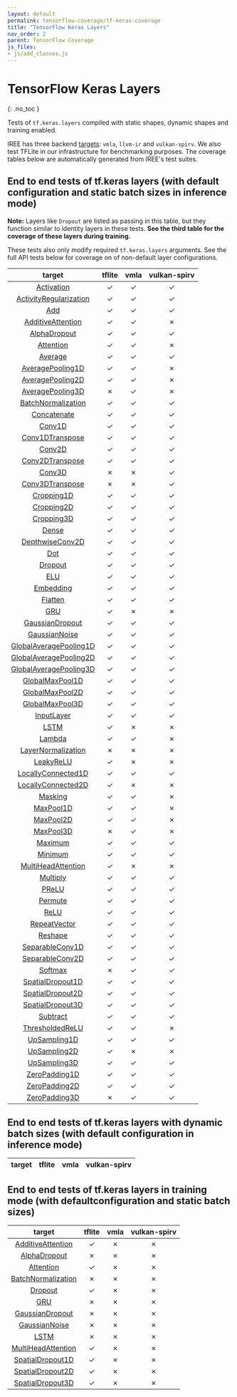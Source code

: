 ```yaml
---
layout: default
permalink: tensorflow-coverage/tf-keras-coverage
title: "TensorFlow Keras Layers"
nav_order: 2
parent: TensorFlow Coverage
js_files: 
- js/add_classes.js
---
```


# TensorFlow Keras Layers
{: .no_toc }

Tests of `tf.keras.layers` compiled with static shapes, dynamic shapes and training enabled.

IREE has three backend
[targets](https://github.com/google/iree/tree/main/iree/compiler/Dialect/HAL/Target):
`vmla`, `llvm-ir` and `vulkan-spirv`. We also test TFLite in our infrastructure
for benchmarking purposes. The coverage tables below are automatically generated
from IREE's test suites.

## End to end tests of tf.keras layers (with default configuration and static batch sizes in inference mode)

**Note:** Layers like `Dropout` are listed as passing in this table,
but they function similar to identity layers in these tests. **See 
the third table for the coverage of these layers during training.**

These tests also only modify required `tf.keras.layers` arguments.
See the full API tests below for coverage on of non-default
layer configurations.

target | tflite | vmla | vulkan-spirv
:-: | :-: | :-: | :-:
[Activation](https://github.com/google/iree/tree/main/integrations/tensorflow/e2e/keras/layers/layers_test.py) | <span class="success-table-element">✓</span> | <span class="success-table-element">✓</span> | <span class="success-table-element">✓</span>
[ActivityRegularization](https://github.com/google/iree/tree/main/integrations/tensorflow/e2e/keras/layers/layers_test.py) | <span class="success-table-element">✓</span> | <span class="success-table-element">✓</span> | <span class="success-table-element">✓</span>
[Add](https://github.com/google/iree/tree/main/integrations/tensorflow/e2e/keras/layers/layers_test.py) | <span class="success-table-element">✓</span> | <span class="success-table-element">✓</span> | <span class="success-table-element">✓</span>
[AdditiveAttention](https://github.com/google/iree/tree/main/integrations/tensorflow/e2e/keras/layers/layers_test.py) | <span class="success-table-element">✓</span> | <span class="success-table-element">✓</span> | <span class="failure-table-element">✗</span>
[AlphaDropout](https://github.com/google/iree/tree/main/integrations/tensorflow/e2e/keras/layers/layers_test.py) | <span class="success-table-element">✓</span> | <span class="success-table-element">✓</span> | <span class="success-table-element">✓</span>
[Attention](https://github.com/google/iree/tree/main/integrations/tensorflow/e2e/keras/layers/layers_test.py) | <span class="success-table-element">✓</span> | <span class="success-table-element">✓</span> | <span class="failure-table-element">✗</span>
[Average](https://github.com/google/iree/tree/main/integrations/tensorflow/e2e/keras/layers/layers_test.py) | <span class="success-table-element">✓</span> | <span class="success-table-element">✓</span> | <span class="success-table-element">✓</span>
[AveragePooling1D](https://github.com/google/iree/tree/main/integrations/tensorflow/e2e/keras/layers/layers_test.py) | <span class="success-table-element">✓</span> | <span class="success-table-element">✓</span> | <span class="failure-table-element">✗</span>
[AveragePooling2D](https://github.com/google/iree/tree/main/integrations/tensorflow/e2e/keras/layers/layers_test.py) | <span class="success-table-element">✓</span> | <span class="success-table-element">✓</span> | <span class="failure-table-element">✗</span>
[AveragePooling3D](https://github.com/google/iree/tree/main/integrations/tensorflow/e2e/keras/layers/layers_test.py) | <span class="failure-table-element">✗</span> | <span class="success-table-element">✓</span> | <span class="failure-table-element">✗</span>
[BatchNormalization](https://github.com/google/iree/tree/main/integrations/tensorflow/e2e/keras/layers/layers_test.py) | <span class="success-table-element">✓</span> | <span class="success-table-element">✓</span> | <span class="success-table-element">✓</span>
[Concatenate](https://github.com/google/iree/tree/main/integrations/tensorflow/e2e/keras/layers/layers_test.py) | <span class="success-table-element">✓</span> | <span class="success-table-element">✓</span> | <span class="success-table-element">✓</span>
[Conv1D](https://github.com/google/iree/tree/main/integrations/tensorflow/e2e/keras/layers/layers_test.py) | <span class="success-table-element">✓</span> | <span class="success-table-element">✓</span> | <span class="success-table-element">✓</span>
[Conv1DTranspose](https://github.com/google/iree/tree/main/integrations/tensorflow/e2e/keras/layers/layers_test.py) | <span class="success-table-element">✓</span> | <span class="success-table-element">✓</span> | <span class="success-table-element">✓</span>
[Conv2D](https://github.com/google/iree/tree/main/integrations/tensorflow/e2e/keras/layers/layers_test.py) | <span class="success-table-element">✓</span> | <span class="success-table-element">✓</span> | <span class="success-table-element">✓</span>
[Conv2DTranspose](https://github.com/google/iree/tree/main/integrations/tensorflow/e2e/keras/layers/layers_test.py) | <span class="success-table-element">✓</span> | <span class="success-table-element">✓</span> | <span class="success-table-element">✓</span>
[Conv3D](https://github.com/google/iree/tree/main/integrations/tensorflow/e2e/keras/layers/layers_test.py) | <span class="failure-table-element">✗</span> | <span class="failure-table-element">✗</span> | <span class="success-table-element">✓</span>
[Conv3DTranspose](https://github.com/google/iree/tree/main/integrations/tensorflow/e2e/keras/layers/layers_test.py) | <span class="failure-table-element">✗</span> | <span class="failure-table-element">✗</span> | <span class="success-table-element">✓</span>
[Cropping1D](https://github.com/google/iree/tree/main/integrations/tensorflow/e2e/keras/layers/layers_test.py) | <span class="success-table-element">✓</span> | <span class="success-table-element">✓</span> | <span class="success-table-element">✓</span>
[Cropping2D](https://github.com/google/iree/tree/main/integrations/tensorflow/e2e/keras/layers/layers_test.py) | <span class="success-table-element">✓</span> | <span class="success-table-element">✓</span> | <span class="success-table-element">✓</span>
[Cropping3D](https://github.com/google/iree/tree/main/integrations/tensorflow/e2e/keras/layers/layers_test.py) | <span class="success-table-element">✓</span> | <span class="success-table-element">✓</span> | <span class="success-table-element">✓</span>
[Dense](https://github.com/google/iree/tree/main/integrations/tensorflow/e2e/keras/layers/layers_test.py) | <span class="success-table-element">✓</span> | <span class="success-table-element">✓</span> | <span class="success-table-element">✓</span>
[DepthwiseConv2D](https://github.com/google/iree/tree/main/integrations/tensorflow/e2e/keras/layers/layers_test.py) | <span class="success-table-element">✓</span> | <span class="success-table-element">✓</span> | <span class="success-table-element">✓</span>
[Dot](https://github.com/google/iree/tree/main/integrations/tensorflow/e2e/keras/layers/layers_test.py) | <span class="success-table-element">✓</span> | <span class="success-table-element">✓</span> | <span class="success-table-element">✓</span>
[Dropout](https://github.com/google/iree/tree/main/integrations/tensorflow/e2e/keras/layers/layers_test.py) | <span class="success-table-element">✓</span> | <span class="success-table-element">✓</span> | <span class="success-table-element">✓</span>
[ELU](https://github.com/google/iree/tree/main/integrations/tensorflow/e2e/keras/layers/layers_test.py) | <span class="success-table-element">✓</span> | <span class="success-table-element">✓</span> | <span class="success-table-element">✓</span>
[Embedding](https://github.com/google/iree/tree/main/integrations/tensorflow/e2e/keras/layers/layers_test.py) | <span class="success-table-element">✓</span> | <span class="success-table-element">✓</span> | <span class="success-table-element">✓</span>
[Flatten](https://github.com/google/iree/tree/main/integrations/tensorflow/e2e/keras/layers/layers_test.py) | <span class="success-table-element">✓</span> | <span class="success-table-element">✓</span> | <span class="success-table-element">✓</span>
[GRU](https://github.com/google/iree/tree/main/integrations/tensorflow/e2e/keras/layers/layers_test.py) | <span class="success-table-element">✓</span> | <span class="failure-table-element">✗</span> | <span class="failure-table-element">✗</span>
[GaussianDropout](https://github.com/google/iree/tree/main/integrations/tensorflow/e2e/keras/layers/layers_test.py) | <span class="success-table-element">✓</span> | <span class="success-table-element">✓</span> | <span class="success-table-element">✓</span>
[GaussianNoise](https://github.com/google/iree/tree/main/integrations/tensorflow/e2e/keras/layers/layers_test.py) | <span class="success-table-element">✓</span> | <span class="success-table-element">✓</span> | <span class="success-table-element">✓</span>
[GlobalAveragePooling1D](https://github.com/google/iree/tree/main/integrations/tensorflow/e2e/keras/layers/layers_test.py) | <span class="success-table-element">✓</span> | <span class="success-table-element">✓</span> | <span class="success-table-element">✓</span>
[GlobalAveragePooling2D](https://github.com/google/iree/tree/main/integrations/tensorflow/e2e/keras/layers/layers_test.py) | <span class="success-table-element">✓</span> | <span class="success-table-element">✓</span> | <span class="success-table-element">✓</span>
[GlobalAveragePooling3D](https://github.com/google/iree/tree/main/integrations/tensorflow/e2e/keras/layers/layers_test.py) | <span class="success-table-element">✓</span> | <span class="success-table-element">✓</span> | <span class="success-table-element">✓</span>
[GlobalMaxPool1D](https://github.com/google/iree/tree/main/integrations/tensorflow/e2e/keras/layers/layers_test.py) | <span class="success-table-element">✓</span> | <span class="success-table-element">✓</span> | <span class="success-table-element">✓</span>
[GlobalMaxPool2D](https://github.com/google/iree/tree/main/integrations/tensorflow/e2e/keras/layers/layers_test.py) | <span class="success-table-element">✓</span> | <span class="success-table-element">✓</span> | <span class="success-table-element">✓</span>
[GlobalMaxPool3D](https://github.com/google/iree/tree/main/integrations/tensorflow/e2e/keras/layers/layers_test.py) | <span class="success-table-element">✓</span> | <span class="success-table-element">✓</span> | <span class="success-table-element">✓</span>
[InputLayer](https://github.com/google/iree/tree/main/integrations/tensorflow/e2e/keras/layers/layers_test.py) | <span class="success-table-element">✓</span> | <span class="success-table-element">✓</span> | <span class="success-table-element">✓</span>
[LSTM](https://github.com/google/iree/tree/main/integrations/tensorflow/e2e/keras/layers/layers_test.py) | <span class="success-table-element">✓</span> | <span class="failure-table-element">✗</span> | <span class="failure-table-element">✗</span>
[Lambda](https://github.com/google/iree/tree/main/integrations/tensorflow/e2e/keras/layers/layers_test.py) | <span class="success-table-element">✓</span> | <span class="success-table-element">✓</span> | <span class="failure-table-element">✗</span>
[LayerNormalization](https://github.com/google/iree/tree/main/integrations/tensorflow/e2e/keras/layers/layers_test.py) | <span class="failure-table-element">✗</span> | <span class="failure-table-element">✗</span> | <span class="failure-table-element">✗</span>
[LeakyReLU](https://github.com/google/iree/tree/main/integrations/tensorflow/e2e/keras/layers/layers_test.py) | <span class="success-table-element">✓</span> | <span class="failure-table-element">✗</span> | <span class="failure-table-element">✗</span>
[LocallyConnected1D](https://github.com/google/iree/tree/main/integrations/tensorflow/e2e/keras/layers/layers_test.py) | <span class="success-table-element">✓</span> | <span class="success-table-element">✓</span> | <span class="success-table-element">✓</span>
[LocallyConnected2D](https://github.com/google/iree/tree/main/integrations/tensorflow/e2e/keras/layers/layers_test.py) | <span class="success-table-element">✓</span> | <span class="failure-table-element">✗</span> | <span class="failure-table-element">✗</span>
[Masking](https://github.com/google/iree/tree/main/integrations/tensorflow/e2e/keras/layers/layers_test.py) | <span class="success-table-element">✓</span> | <span class="success-table-element">✓</span> | <span class="failure-table-element">✗</span>
[MaxPool1D](https://github.com/google/iree/tree/main/integrations/tensorflow/e2e/keras/layers/layers_test.py) | <span class="success-table-element">✓</span> | <span class="success-table-element">✓</span> | <span class="failure-table-element">✗</span>
[MaxPool2D](https://github.com/google/iree/tree/main/integrations/tensorflow/e2e/keras/layers/layers_test.py) | <span class="success-table-element">✓</span> | <span class="success-table-element">✓</span> | <span class="failure-table-element">✗</span>
[MaxPool3D](https://github.com/google/iree/tree/main/integrations/tensorflow/e2e/keras/layers/layers_test.py) | <span class="failure-table-element">✗</span> | <span class="success-table-element">✓</span> | <span class="failure-table-element">✗</span>
[Maximum](https://github.com/google/iree/tree/main/integrations/tensorflow/e2e/keras/layers/layers_test.py) | <span class="success-table-element">✓</span> | <span class="success-table-element">✓</span> | <span class="success-table-element">✓</span>
[Minimum](https://github.com/google/iree/tree/main/integrations/tensorflow/e2e/keras/layers/layers_test.py) | <span class="success-table-element">✓</span> | <span class="success-table-element">✓</span> | <span class="success-table-element">✓</span>
[MultiHeadAttention](https://github.com/google/iree/tree/main/integrations/tensorflow/e2e/keras/layers/layers_test.py) | <span class="success-table-element">✓</span> | <span class="failure-table-element">✗</span> | <span class="failure-table-element">✗</span>
[Multiply](https://github.com/google/iree/tree/main/integrations/tensorflow/e2e/keras/layers/layers_test.py) | <span class="success-table-element">✓</span> | <span class="success-table-element">✓</span> | <span class="success-table-element">✓</span>
[PReLU](https://github.com/google/iree/tree/main/integrations/tensorflow/e2e/keras/layers/layers_test.py) | <span class="success-table-element">✓</span> | <span class="success-table-element">✓</span> | <span class="success-table-element">✓</span>
[Permute](https://github.com/google/iree/tree/main/integrations/tensorflow/e2e/keras/layers/layers_test.py) | <span class="success-table-element">✓</span> | <span class="success-table-element">✓</span> | <span class="success-table-element">✓</span>
[ReLU](https://github.com/google/iree/tree/main/integrations/tensorflow/e2e/keras/layers/layers_test.py) | <span class="success-table-element">✓</span> | <span class="success-table-element">✓</span> | <span class="success-table-element">✓</span>
[RepeatVector](https://github.com/google/iree/tree/main/integrations/tensorflow/e2e/keras/layers/layers_test.py) | <span class="success-table-element">✓</span> | <span class="success-table-element">✓</span> | <span class="success-table-element">✓</span>
[Reshape](https://github.com/google/iree/tree/main/integrations/tensorflow/e2e/keras/layers/layers_test.py) | <span class="success-table-element">✓</span> | <span class="success-table-element">✓</span> | <span class="success-table-element">✓</span>
[SeparableConv1D](https://github.com/google/iree/tree/main/integrations/tensorflow/e2e/keras/layers/layers_test.py) | <span class="success-table-element">✓</span> | <span class="success-table-element">✓</span> | <span class="success-table-element">✓</span>
[SeparableConv2D](https://github.com/google/iree/tree/main/integrations/tensorflow/e2e/keras/layers/layers_test.py) | <span class="success-table-element">✓</span> | <span class="success-table-element">✓</span> | <span class="success-table-element">✓</span>
[Softmax](https://github.com/google/iree/tree/main/integrations/tensorflow/e2e/keras/layers/layers_test.py) | <span class="failure-table-element">✗</span> | <span class="success-table-element">✓</span> | <span class="success-table-element">✓</span>
[SpatialDropout1D](https://github.com/google/iree/tree/main/integrations/tensorflow/e2e/keras/layers/layers_test.py) | <span class="success-table-element">✓</span> | <span class="success-table-element">✓</span> | <span class="success-table-element">✓</span>
[SpatialDropout2D](https://github.com/google/iree/tree/main/integrations/tensorflow/e2e/keras/layers/layers_test.py) | <span class="success-table-element">✓</span> | <span class="success-table-element">✓</span> | <span class="success-table-element">✓</span>
[SpatialDropout3D](https://github.com/google/iree/tree/main/integrations/tensorflow/e2e/keras/layers/layers_test.py) | <span class="success-table-element">✓</span> | <span class="success-table-element">✓</span> | <span class="success-table-element">✓</span>
[Subtract](https://github.com/google/iree/tree/main/integrations/tensorflow/e2e/keras/layers/layers_test.py) | <span class="success-table-element">✓</span> | <span class="success-table-element">✓</span> | <span class="success-table-element">✓</span>
[ThresholdedReLU](https://github.com/google/iree/tree/main/integrations/tensorflow/e2e/keras/layers/layers_test.py) | <span class="success-table-element">✓</span> | <span class="success-table-element">✓</span> | <span class="failure-table-element">✗</span>
[UpSampling1D](https://github.com/google/iree/tree/main/integrations/tensorflow/e2e/keras/layers/layers_test.py) | <span class="success-table-element">✓</span> | <span class="success-table-element">✓</span> | <span class="success-table-element">✓</span>
[UpSampling2D](https://github.com/google/iree/tree/main/integrations/tensorflow/e2e/keras/layers/layers_test.py) | <span class="success-table-element">✓</span> | <span class="failure-table-element">✗</span> | <span class="failure-table-element">✗</span>
[UpSampling3D](https://github.com/google/iree/tree/main/integrations/tensorflow/e2e/keras/layers/layers_test.py) | <span class="success-table-element">✓</span> | <span class="success-table-element">✓</span> | <span class="success-table-element">✓</span>
[ZeroPadding1D](https://github.com/google/iree/tree/main/integrations/tensorflow/e2e/keras/layers/layers_test.py) | <span class="success-table-element">✓</span> | <span class="success-table-element">✓</span> | <span class="success-table-element">✓</span>
[ZeroPadding2D](https://github.com/google/iree/tree/main/integrations/tensorflow/e2e/keras/layers/layers_test.py) | <span class="success-table-element">✓</span> | <span class="success-table-element">✓</span> | <span class="success-table-element">✓</span>
[ZeroPadding3D](https://github.com/google/iree/tree/main/integrations/tensorflow/e2e/keras/layers/layers_test.py) | <span class="failure-table-element">✗</span> | <span class="success-table-element">✓</span> | <span class="success-table-element">✓</span>

## End to end tests of tf.keras layers with dynamic batch sizes (with default configuration in inference mode)

target | tflite | vmla | vulkan-spirv
:-: | :-: | :-: | :-:

## End to end tests of tf.keras layers in training mode (with defaultconfiguration and static batch sizes)

target | tflite | vmla | vulkan-spirv
:-: | :-: | :-: | :-:
[AdditiveAttention](https://github.com/google/iree/tree/main/integrations/tensorflow/e2e/keras/layers/layers_test.py) | <span class="success-table-element">✓</span> | <span class="failure-table-element">✗</span> | <span class="failure-table-element">✗</span>
[AlphaDropout](https://github.com/google/iree/tree/main/integrations/tensorflow/e2e/keras/layers/layers_test.py) | <span class="failure-table-element">✗</span> | <span class="failure-table-element">✗</span> | <span class="failure-table-element">✗</span>
[Attention](https://github.com/google/iree/tree/main/integrations/tensorflow/e2e/keras/layers/layers_test.py) | <span class="success-table-element">✓</span> | <span class="failure-table-element">✗</span> | <span class="failure-table-element">✗</span>
[BatchNormalization](https://github.com/google/iree/tree/main/integrations/tensorflow/e2e/keras/layers/layers_test.py) | <span class="failure-table-element">✗</span> | <span class="failure-table-element">✗</span> | <span class="failure-table-element">✗</span>
[Dropout](https://github.com/google/iree/tree/main/integrations/tensorflow/e2e/keras/layers/layers_test.py) | <span class="success-table-element">✓</span> | <span class="failure-table-element">✗</span> | <span class="failure-table-element">✗</span>
[GRU](https://github.com/google/iree/tree/main/integrations/tensorflow/e2e/keras/layers/layers_test.py) | <span class="failure-table-element">✗</span> | <span class="failure-table-element">✗</span> | <span class="failure-table-element">✗</span>
[GaussianDropout](https://github.com/google/iree/tree/main/integrations/tensorflow/e2e/keras/layers/layers_test.py) | <span class="failure-table-element">✗</span> | <span class="failure-table-element">✗</span> | <span class="failure-table-element">✗</span>
[GaussianNoise](https://github.com/google/iree/tree/main/integrations/tensorflow/e2e/keras/layers/layers_test.py) | <span class="failure-table-element">✗</span> | <span class="failure-table-element">✗</span> | <span class="failure-table-element">✗</span>
[LSTM](https://github.com/google/iree/tree/main/integrations/tensorflow/e2e/keras/layers/layers_test.py) | <span class="failure-table-element">✗</span> | <span class="failure-table-element">✗</span> | <span class="failure-table-element">✗</span>
[MultiHeadAttention](https://github.com/google/iree/tree/main/integrations/tensorflow/e2e/keras/layers/layers_test.py) | <span class="success-table-element">✓</span> | <span class="failure-table-element">✗</span> | <span class="failure-table-element">✗</span>
[SpatialDropout1D](https://github.com/google/iree/tree/main/integrations/tensorflow/e2e/keras/layers/layers_test.py) | <span class="success-table-element">✓</span> | <span class="failure-table-element">✗</span> | <span class="failure-table-element">✗</span>
[SpatialDropout2D](https://github.com/google/iree/tree/main/integrations/tensorflow/e2e/keras/layers/layers_test.py) | <span class="success-table-element">✓</span> | <span class="failure-table-element">✗</span> | <span class="failure-table-element">✗</span>
[SpatialDropout3D](https://github.com/google/iree/tree/main/integrations/tensorflow/e2e/keras/layers/layers_test.py) | <span class="success-table-element">✓</span> | <span class="failure-table-element">✗</span> | <span class="failure-table-element">✗</span>